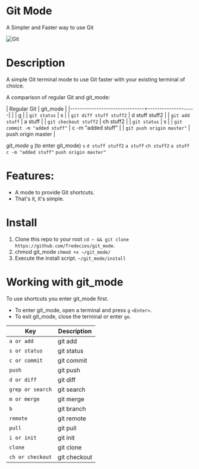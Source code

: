 # Git Mode
A Simpler and Faster way to use Git

![Git](https://proxy.duckduckgo.com/iu/?u=https%3A%2F%2Fwww.mycleveragency.com%2Fblog%2Fwp-content%2Fuploads%2F2014%2F07%2FGIT-FB-21.07.14.png&f=1)

# Description
A simple Git terminal mode to use Git faster with your existing terminal of choice.

A comparison of regular Git and git_mode:


| Regular Git                   | git_mode           |
|-------------------------------+--------------------|
|                               | g                  |
| `git status`                  | s                  |
| `git diff stuff stuff2`       | d stuff stuff2     |
| `git add stuff`               | a stuff            |
| `git checkout stuff2`         | ch stuff2          |
| `git status`                  | s                  |
| `git commit -m "added stuff"` | c -m "added stuff" |
| `git push origin master"`     | push origin master |






*git_mode*
`g` (to enter git_mode)
`s`
`d stuff stuff2`
`a stuff`
`ch stuff2`
`a stuff`
`c -m "added stuff"`
`push origin master"`



# Features:
* A mode to provide Git shortcuts.
* That's it, it's simple.

# Install
 1. Clone this repo to your root `cd ~ && git clone https://github.com/Tredecies/git_mode`.
 1. chmod git_mode `chmod +x ~/git_mode/`
 1. Execute the install script. `~/git_mode/install`

# Working with git_mode
To use shortcuts you enter git_mode first.
* To enter git_mode, open a terminal and press `g` `<Enter>`.
* To exit git_mode, close the terminal or enter `ge`. 

| Key              | Description  |
|------------------|--------------|
| `a or add `      | git add      |
| `s or status`    | git status   |
| `c or commit`    | git commit   |
| `push`           | git push     |
| `d or diff`      | git diff     |
| `grep or search` | git search   |
| `m or merge`     | git merge    |
| `b`              | git branch   |
| `remote`         | git remote   |
| `pull`           | git pull     |
| `i or init`      | git init     |
| `clone`          | git clone    |
| `ch or checkout` | git checkout |

